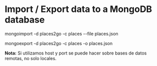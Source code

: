 # Import / Export data to a MongoDB database 



mongoimport -d places2go -c places --file places.json


mongoexport -d places2go -c places -o places.json


**Nota:** Si utilizamos host y port se puede hacer sobre bases de datos remotas, no solo locales.   



